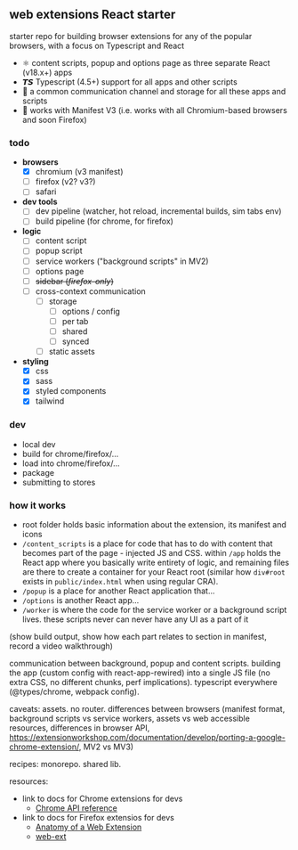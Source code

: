 ## web extensions React starter

starter repo for building browser extensions for any of the popular browsers, with a focus on Typescript and React

- :atom_symbol: content scripts, popup and options page as three separate React (v18.x+) apps
- 𝙏𝙎 Typescript (4.5+) support for all apps and other scripts
- 💬 a common communication channel and storage for all these apps and scripts
- 🧩 works with Manifest V3 (i.e. works with all Chromium-based browsers and soon Firefox)

### todo

- **browsers**
  - [x] chromium (v3 manifest)
  - [ ] firefox (v2? v3?)
  - [ ] safari
- **dev tools**
  - [ ] dev pipeline (watcher, hot reload, incremental builds, sim tabs env)
  - [ ] build pipeline (for chrome, for firefox)
- **logic**
  - [ ] content script
  - [ ] popup script
  - [ ] service workers ("background scripts" in MV2)
  - [ ] options page
  - [ ] ~~sidebar (*firefox-only*)~~
  - [ ] cross-context communication
    - [ ] storage
      - [ ] options / config
      - [ ] per tab
      - [ ] shared
      - [ ] synced
    - [ ] static assets
- **styling**
  - [x] css
  - [x] sass
  - [x] styled components
  - [x] tailwind

### dev

- local dev
- build for chrome/firefox/...
- load into chrome/firefox/...
- package
- submitting to stores

### how it works

- root folder holds basic information about the extension, its manifest and icons
- `/content_scripts` is a place for code that has to do with content that becomes part of the page - injected JS and CSS. within `/app` holds the React app where you basically write entirety of logic, and remaining files are there to create a container for your React root (similar how `div#root` exists in `public/index.html` when using regular CRA).
- `/popup` is a place for another React application that...
- `/options` is another React app...
- `/worker` is where the code for the service worker or a background script lives. these scripts never can never have any UI as a part of it

(show build output, show how each part relates to section in manifest, record a video walkthrough)

communication between background, popup and content scripts. building the app (custom config with react-app-rewired) into a single JS file (no extra CSS, no different chunks, perf implications). typescript everywhere (@types/chrome, webpack config).

caveats: assets. no router. differences between browsers (manifest format, background scripts vs service workers, assets vs web accessible resources, differences in browser API, https://extensionworkshop.com/documentation/develop/porting-a-google-chrome-extension/, MV2 vs MV3)

recipes: monorepo. shared lib.

resources:

- link to docs for Chrome extensions for devs
  - [Chrome API reference](https://developer.chrome.com/docs/extensions/reference/)
- link to docs for Firefox extensios for devs
  - [Anatomy of a Web Extension](https://developer.mozilla.org/en-US/docs/Mozilla/Add-ons/WebExtensions/Anatomy_of_a_WebExtension)
  - [web-ext](https://github.com/mozilla/web-ext)